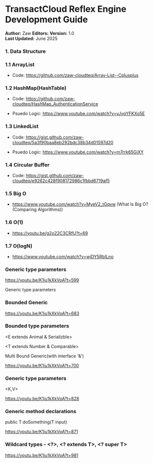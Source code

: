 # TransactCloud Reflex Engine Development Guide

**Author:** Zaw
**Editors:** 
**Version:** 1.0  
**Last Updated:** June 2025

### 1. Data Structure


### 1.1 ArrayList

- Code: https://github.com/zaw-cloudteq/Array-List--Cplusplus


### 1.2 HashMap(HashTable)

- Code: https://github.com/zaw-cloudteq/HashMap_AuthenticationService
  
- Psuedo Logic: https://www.youtube.com/watch?v=vJvqYFKXo5E 

### 1.3 LinkedList

- Code: https://gist.github.com/zaw-cloudteq/5a3f90baa8eb292bdc38b34d01597d20
  
- Psuedo Logic: https://www.youtube.com/watch?v=m7rrk65GiXY

### 1.4 Circular Buffer

- Code: https://gist.github.com/zaw-cloudteq/e9262c428f908172986c1fbbd6719af5

### 1.5 Big O

- https://www.youtube.com/watch?v=MyeV2_tGqvw (What Is Big O? (Comparing Algorithms))

### 1.6 O(1)

- https://youtu.be/g2o22C3CRfU?t=69

### 1.7 O(logN)

- https://www.youtube.com/watch?v=wjDY5RbILno

### Generic type parameters
<E extends Something>
  
https://youtu.be/K1iu1kXkVoA?t=599

Generic type parameters 

### Bounded Generic

https://youtu.be/K1iu1kXkVoA?t=683

### Bounded type parameters

<E extends Animal & Serializble>

<T extends Number & Comparable<T>>

Multi Bound Generic(with interface '&')

https://youtu.be/K1iu1kXkVoA?t=700


### Generic type parameters 

<K,V>

https://youtu.be/K1iu1kXkVoA?t=828


### Generic method declarations

public <T> T doSomething(T input)

https://youtu.be/K1iu1kXkVoA?t=871


### Wildcard types - <?>, <? extends T>, <? super T>

https://youtu.be/K1iu1kXkVoA?t=981



